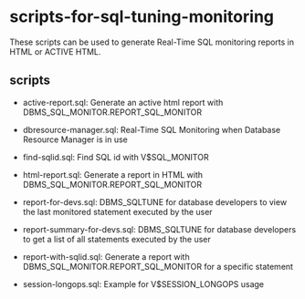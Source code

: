 # scripts-for-sql-tuning-monitoring

These scripts can be used to generate Real-Time SQL monitoring reports in HTML or ACTIVE HTML. 

## scripts

- active-report.sql: Generate an active html report with DBMS_SQL_MONITOR.REPORT_SQL_MONITOR
  
- dbresource-manager.sql: Real-Time SQL Monitoring when Database Resource Manager is in use

- find-sqlid.sql: Find SQL id with V$SQL_MONITOR

- html-report.sql: Generate a report in HTML with DBMS_SQL_MONITOR.REPORT_SQL_MONITOR

- report-for-devs.sql: DBMS_SQLTUNE for database developers to view the last monitored statement executed by the user

- report-summary-for-devs.sql: DBMS_SQLTUNE for database developers to get a list of all statements executed by the user
  
- report-with-sqlid.sql: Generate a report with DBMS_SQL_MONITOR.REPORT_SQL_MONITOR for a specific statement
  
- session-longops.sql: Example for V$SESSION_LONGOPS usage

